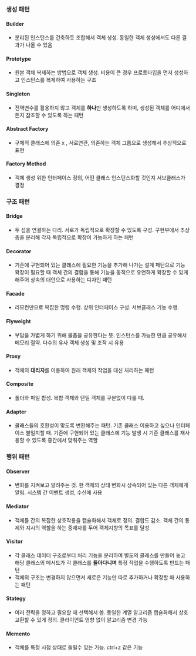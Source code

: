 ### 생성 패턴
#### Builder
- 분리된 인스턴스를 건축하듯 조합해서 객체 생성. 동일한 객체 생성에서도 다른 결과가 나올 수 있음
#### Prototype
- 원본 객체 복제하는 방법으로 객체 생성. 비용이 큰 경우 프로토타입을 먼저 생성하고 인스턴스를 복제하여 사용하는 구조
#### Singleton
- 전역변수를 활용하지 않고 객체를 **하나**만 생성하도록 하며, 생성된 객체를 어디에서든지 참조할 수 있도록 하는 패턴
#### Abstract Factory
- 구체적 클래스에 의존 x , 서로연관, 의존하는 객체 그룹으로 생성해서 추상적으로 표현
#### Factory Method
- 객체 생성 위한 인터페이스 정의, 어떤 클래스 인스턴스화할 것인지 서브클래스가 결정
### 구조 패턴
#### Bridge
- 두 섬을 연결하는 다리. 서로가 독립적으로 확장할 수 있도록 구성. 구현부에서 추상층을 분리해 각자 독립적으로 확장이 가능하게 하는 패턴
#### Decorator
- 기존에 구현되어 있는 클래스에 필요한 기능을 추가해 나가는 설계 패턴으로 기능 확장이 필요할 때 객체 간의 결합을 통해 기능을 동적으로 유연하게 확장할 수 있게 해주어 상속의 대안으로 사용하는 디자인 패턴
#### Facade
- 리모컨만으로 복잡한 명령 수행. 상위 인터페이스 구성. 서브클래스 기능 수행.
#### Flyweight
- 부담을 가볍게 하기 위해 물품을 공유한다는 뜻. 인스턴스를 가능한 만큼 공유해서 메모리 절약. 다수의 유사 객체 생성 및 조작 시 유용
#### Proxy
- 객체의 **대리자**를 이용하여 원래 객체의 작업을 대신 처리하는 패턴
#### Composite
- 폴더와 파일 합성. 복합 객체와 단일 객체를 구분없이 다룰 때.
#### Adapter
- 클래스들의 호환성이 맞도록 변환해주는 패턴. 기존 클래스 이용하고 싶으나 인터페이스 불일치할 때. 기존에 구현되어 있는 클래스에 기능 발생 시 기존 클래스를 재사용할 수 있도록 중간에서 맞춰주는 역할
### 행위 패턴
#### Observer
- 변화를 지켜보고 알려주는 것. 한 객체의 상태 변화시 상속되어 있는 다른 객체에게 알림. 시스템 간 이벤트 생성, 수신에  사용
#### Mediator
- 객체들 간의 복잡한 상호작용을 캡슐화해서 객체로 정의. 결합도 감소. 객체 간의 통제와 지시의 역할을 하는 중재자를 두어 객체지향의 목표를 달성
#### Visitor
- 각 클래스 데이터 구조로부터 처리 기능을 분리하여 별도의 클래스를 만들어 놓고 해당 클래스의 메서드가 각 클래스를 **돌아다니며** 특정 작업을 수행하도록 만드는 패턴
- 객체의 구조는 변경하지 않으면서 새로은 기능만 따로 추가하거나 확장할 때 사용하는 패턴
#### Stategy
- 여러 전략을 정하고 필요할 때 선택해서 씀. 동일한 계열 알고리즘 캡슐화해서 상호 교환할 수 있게 정의. 클라이언트 영향 없이 알고리즘 변경 가능
#### Memento
- 객체를 특정 시점 상태로 돌릴수 있는 기능. ctrl+z 같은 기능


